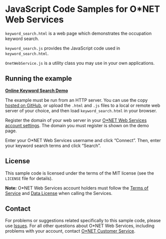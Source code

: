 # JavaScript Code Samples for O\*NET Web Services

`keyword_search.html` is a web page which demonstrates the occupation keyword search.

`keyword_search.js` provides the JavaScript code used in `keyword_search.html`.

`OnetWebService.js` is a utility class you may use in your own applications.

## Running the example

**[Online Keyword Search Demo](https://onetcenter.github.io/web-services-samples/client-javascript/keyword_search.html)**

The example must be run from an HTTP server. You can use the copy [hosted on GitHub](https://onetcenter.github.io/web-services-samples/client-javascript/keyword_search.html), or upload the `.html` and `.js` files to a local or remote web server of your choice, and then load `keyword_search.html` in your browser.

Register the domain of your web server in your [O\*NET Web Services account settings](https://services.onetcenter.org/developer/editorigin). The domain you must register is shown on the demo page.

Enter your O\*NET Web Services username and click “Connect”. Then, enter your keyword search terms and click “Search”.

## License

This sample code is licensed under the terms of the MIT license (see the `LICENSE` file for details).

**Note:** O\*NET Web Services account holders must follow the [Terms of Service](https://services.onetcenter.org/terms) and [Data License](https://services.onetcenter.org/help/license_data) when calling the Services.

## Contact

For problems or suggestions related specifically to this sample code, please use [Issues](https://github.com/onetcenter/web-services-samples/issues/). For all other questions about O\*NET Web Services, including problems with your account, contact [O\*NET Customer Service](mailto:onet@onetcenter.org).
